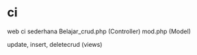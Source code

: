 # ci
web ci sederhana
Belajar_crud.php (Controller)
mod.php (Model)

update, insert, deletecrud (views)
